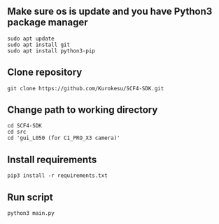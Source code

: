 ## Make sure os is update and you have Python3 package manager

```
sudo apt update
sudo apt install git
sudo apt install python3-pip
```


## Clone repository

```git clone https://github.com/Kurokesu/SCF4-SDK.git```

## Change path to working directory

```
cd SCF4-SDK
cd src
cd 'gui_L050 (for C1_PRO_X3 camera)'
```

## Install requirements

```pip3 install -r requirements.txt```


## Run script

```python3 main.py```
